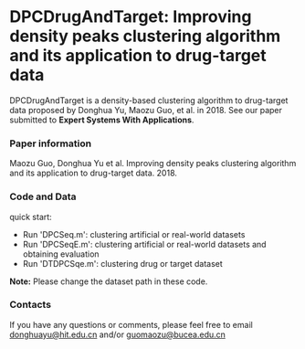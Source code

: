# DPCDrugAndTarget: Improving density peaks clustering algorithm and its application to drug-target data
DPCDrugAndTarget is a density-based clustering algorithm to drug-target data proposed by Donghua Yu, Maozu Guo, et al. in 2018. See our paper submitted to **Expert Systems With Applications**.

### Paper information
 Maozu Guo, Donghua Yu et al. Improving density peaks clustering algorithm and its application to drug-target data. 2018.

### Code and Data
quick start:
- Run 'DPCSeq.m': clustering artificial or real-world datasets
- Run 'DPCSeqE.m': clustering artificial or real-world datasets and obtaining evaluation
- Run 'DTDPCSqe.m': clustering drug or target dataset

**Note:** Please change the dataset path in these code.

### Contacts
If you have any questions or comments, please feel free to email donghuayu@hit.edu.cn and/or guomaozu@bucea.edu.cn

